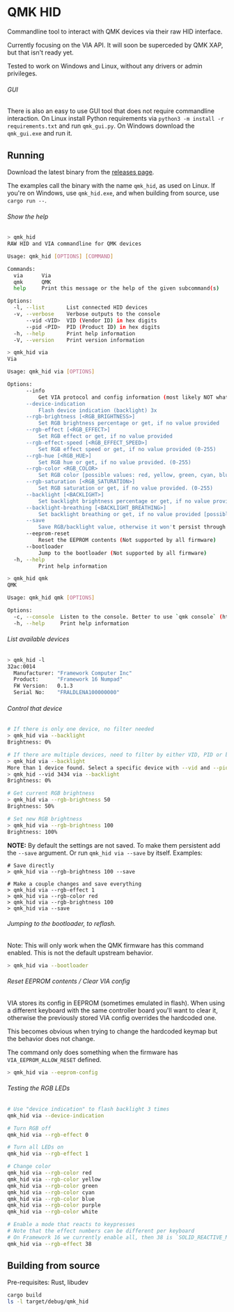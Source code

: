 # QMK HID

Commandline tool to interact with QMK devices via their raw HID interface.

Currently focusing on the VIA API.
It will soon be superceded by QMK XAP, but that isn't ready yet.

Tested to work on Windows and Linux, without any drivers or admin privileges.

###### GUI

There is also an easy to use GUI tool that does not require commandline interaction.
On Linux install Python requirements via `python3 -m install -r requirements.txt` and run `qmk_gui.py`.
On Windows download the `qmk_gui.exe` and run it.

## Running

Download the latest binary from the [releases page](https://github.com/FrameworkComputer/qmk_hid/releases).

The examples call the binary with the name `qmk_hid`, as used on Linux.
If you're on Windows, use `qmk_hid.exe`, and when building from source,
use `cargo run --`.

###### Show the help

```sh
> qmk_hid
RAW HID and VIA commandline for QMK devices

Usage: qmk_hid [OPTIONS] [COMMAND]

Commands:
  via      Via
  qmk      QMK
  help     Print this message or the help of the given subcommand(s)

Options:
  -l, --list       List connected HID devices
  -v, --verbose    Verbose outputs to the console
      --vid <VID>  VID (Vendor ID) in hex digits
      --pid <PID>  PID (Product ID) in hex digits
  -h, --help       Print help information
  -V, --version    Print version information

> qmk_hid via
Via

Usage: qmk_hid via [OPTIONS]

Options:
      --info
          Get VIA protocol and config information (most likely NOT what you're looking for)
      --device-indication
          Flash device indication (backlight) 3x
      --rgb-brightness [<RGB_BRIGHTNESS>]
          Set RGB brightness percentage or get, if no value provided
      --rgb-effect [<RGB_EFFECT>]
          Set RGB effect or get, if no value provided
      --rgb-effect-speed [<RGB_EFFECT_SPEED>]
          Set RGB effect speed or get, if no value provided (0-255)
      --rgb-hue [<RGB_HUE>]
          Set RGB hue or get, if no value provided. (0-255)
      --rgb-color <RGB_COLOR>
          Set RGB color [possible values: red, yellow, green, cyan, blue, purple, white]
      --rgb-saturation [<RGB_SATURATION>]
          Set RGB saturation or get, if no value provided. (0-255)
      --backlight [<BACKLIGHT>]
          Set backlight brightness percentage or get, if no value provided
      --backlight-breathing [<BACKLIGHT_BREATHING>]
          Set backlight breathing or get, if no value provided [possible values: true, false]
      --save
          Save RGB/backlight value, otherwise it won't persist through keyboard reboot. Can be used by itself or together with other argument
      --eeprom-reset
          Reset the EEPROM contents (Not supported by all firmware)
      --bootloader
          Jump to the bootloader (Not supported by all firmware)
  -h, --help
          Print help information

> qmk_hid qmk
QMK

Usage: qmk_hid qmk [OPTIONS]

Options:
  -c, --console  Listen to the console. Better to use `qmk console` (https://github.com/qmk/qmk_cli)
  -h, --help     Print help information
```

###### List available devices
```sh
> qmk_hid -l
32ac:0014
  Manufacturer: "Framework Computer Inc"
  Product:      "Framework 16 Numpad"
  FW Version:   0.1.3
  Serial No:    "FRALDLENA100000000"
```

###### Control that device

```sh
# If there is only one device, no filter needed
> qmk_hid via --backlight
Brightness: 0%

# If there are multiple devices, need to filter by either VID, PID or both
> qmk_hid via --backlight
More than 1 device found. Select a specific device with --vid and --pid
> qmk_hid --vid 3434 via --backlight
Brightness: 0%

# Get current RGB brightness
> qmk_hid via --rgb-brightness 50
Brightness: 50%

# Set new RGB brightness
> qmk_hid via --rgb-brightness 100
Brightness: 100%
```

**NOTE:** By default the settings are not saved. To make them persistent add
the `--save` argument. Or run `qmk_hid via --save` by itself. Examples:

```
# Save directly
> qmk_hid via --rgb-brightness 100 --save

# Make a couple changes and save everything
> qmk_hid via --rgb-effect 1
> qmk_hid via --rgb-color red
> qmk_hid via --rgb-brightness 100
> qmk_hid via --save
```

###### Jumping to the bootloader, to reflash.

Note: This will only work when the QMK firmware has this command enabled. This
is not the default upstream behavior.

```sh
> qmk_hid via --bootloader
```

###### Reset EEPROM contents / Clear VIA config

VIA stores its config in EEPROM (sometimes emulated in flash).
When using a different keyboard with the same controller board you'll want to
clear it, otherwise the previously stored VIA config overrides the hardcoded
one.

This becomes obvious when trying to change the hardcoded keymap but the
behavior does not change.

The command only does something when the firmware has `VIA_EEPROM_ALLOW_RESET` defined.

```sh
> qmk_hid via --eeprom-config
```

###### Testing the RGB LEDs

```sh
# Use "device indication" to flash backlight 3 times
qmk_hid via --device-indication

# Turn RGB off
qmk_hid via --rgb-effect 0

# Turn all LEDs on
qmk_hid via --rgb-effect 1

# Change color
qmk_hid via --rgb-color red
qmk_hid via --rgb-color yellow
qmk_hid via --rgb-color green
qmk_hid via --rgb-color cyan
qmk_hid via --rgb-color blue
qmk_hid via --rgb-color purple
qmk_hid via --rgb-color white

# Enable a mode that reacts to keypresses
# Note that the effect numbers can be different per keyboard
# On Framework 16 we currently enable all, then 38 is `SOLID_REACTIVE_MULTICROSS`
qmk_hid via --rgb-effect 38
```

## Building from source

Pre-requisites: Rust, libudev

```sh
cargo build
ls -l target/debug/qmk_hid
```
